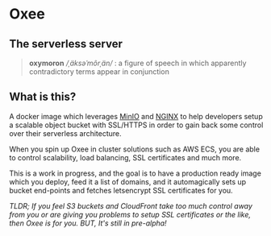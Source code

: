 # Oxee

## The serverless server

>**oxymoron** _/ˌäksəˈmôrˌän/_ : a figure of speech in which apparently contradictory terms appear in conjunction

## What is this?

A docker image which leverages [MinIO](https://min.io/) and [NGINX](https://www.nginx.com/) to help developers setup a scalable object bucket with SSL/HTTPS in order to gain back some control over their serverless architecture.

When you spin up Oxee in cluster solutions such as AWS ECS, you are able to control scalability, load balancing, SSL certificates and much more.

This is a work in progress, and the goal is to have a production ready image which you deploy, feed it a list of domains, and it automagically sets up bucket end-points and fetches letsencrypt SSL certificates for you.

_TLDR; If you feel S3 buckets and CloudFront take too much control away from you or are giving you problems to setup SSL certificates or the like, then Oxee is for you. BUT, It's still in pre-alpha!_